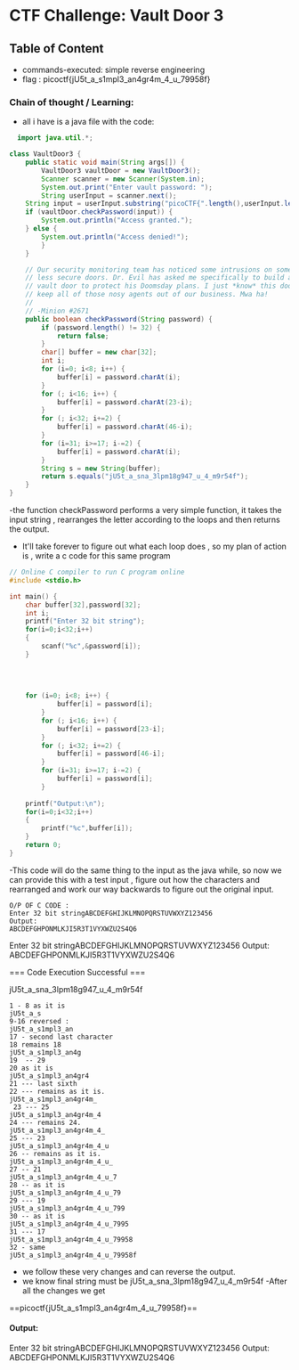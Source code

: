 # CTF Challenge: Vault Door 3 

## Table of Content

- commands-executed:   simple reverse engineering
- flag : picoctf{jU5t_a_s1mpl3_an4gr4m_4_u_79958f}


### Chain of thought / Learning:
- all i have is a java file with the code: 
```java
  import java.util.*;

class VaultDoor3 {
    public static void main(String args[]) {
        VaultDoor3 vaultDoor = new VaultDoor3();
        Scanner scanner = new Scanner(System.in);
        System.out.print("Enter vault password: ");
        String userInput = scanner.next();
	String input = userInput.substring("picoCTF{".length(),userInput.length()-1);
	if (vaultDoor.checkPassword(input)) {
	    System.out.println("Access granted.");
	} else {
	    System.out.println("Access denied!");
        }
    }

    // Our security monitoring team has noticed some intrusions on some of the
    // less secure doors. Dr. Evil has asked me specifically to build a stronger
    // vault door to protect his Doomsday plans. I just *know* this door will
    // keep all of those nosy agents out of our business. Mwa ha!
    //
    // -Minion #2671
    public boolean checkPassword(String password) {
        if (password.length() != 32) {
            return false;
        }
        char[] buffer = new char[32];
        int i;
        for (i=0; i<8; i++) {
            buffer[i] = password.charAt(i);
        }
        for (; i<16; i++) {
            buffer[i] = password.charAt(23-i);
        }
        for (; i<32; i+=2) {
            buffer[i] = password.charAt(46-i);
        }
        for (i=31; i>=17; i-=2) {
            buffer[i] = password.charAt(i);
        }
        String s = new String(buffer);
        return s.equals("jU5t_a_sna_3lpm18g947_u_4_m9r54f");
    }
}
```
-the function checkPassword performs a very simple function, it takes the input string , rearranges the letter according to the loops and then returns the output. 
- It'll take forever to figure out what each loop does , so my plan of action is , write a c code for this same program
```c
// Online C compiler to run C program online
#include <stdio.h>

int main() {
    char buffer[32],password[32]; 
    int i;
    printf("Enter 32 bit string");
    for(i=0;i<32;i++)
    {
        scanf("%c",&password[i]);
    }
    
    
    
    
    for (i=0; i<8; i++) {
            buffer[i] = password[i];
        }
        for (; i<16; i++) {
            buffer[i] = password[23-i];
        }
        for (; i<32; i+=2) {
            buffer[i] = password[46-i];
        }
        for (i=31; i>=17; i-=2) {
            buffer[i] = password[i];
        }
        
    printf("Output:\n");
    for(i=0;i<32;i++)
    {
        printf("%c",buffer[i]);
    }
    return 0;
}
```
-This code will do the same thing to the input as the java while, so now we can provide this with a test input , figure out how the characters and rearranged and work our way backwards to figure out the original input. 
```console
O/P OF C CODE :
Enter 32 bit stringABCDEFGHIJKLMNOPQRSTUVWXYZ123456
Output:
ABCDEFGHPONMLKJI5R3T1VYXWZU2S4Q6
```
Enter 32 bit stringABCDEFGHIJKLMNOPQRSTUVWXYZ123456
Output:
ABCDEFGHPONMLKJI5R3T1VYXWZU2S4Q6

=== Code Execution Successful ===


jU5t_a_sna_3lpm18g947_u_4_m9r54f
```
1 - 8 as it is 	
jU5t_a_s
9-16 reversed : 
jU5t_a_s1mpl3_an
17 - second last character
18 remains 18 
jU5t_a_s1mpl3_an4g
19  -- 29 
20 as it is 
jU5t_a_s1mpl3_an4gr4
21 --- last sixth
22 --- remains as it is. 
jU5t_a_s1mpl3_an4gr4m_
 23 --- 25 
jU5t_a_s1mpl3_an4gr4m_4
24 --- remains 24. 
jU5t_a_s1mpl3_an4gr4m_4_
25 --- 23 
jU5t_a_s1mpl3_an4gr4m_4_u
26 -- remains as it is. 
jU5t_a_s1mpl3_an4gr4m_4_u_
27 -- 21
jU5t_a_s1mpl3_an4gr4m_4_u_7
28 -- as it is 
jU5t_a_s1mpl3_an4gr4m_4_u_79
29 --- 19
jU5t_a_s1mpl3_an4gr4m_4_u_799
30 -- as it is 
jU5t_a_s1mpl3_an4gr4m_4_u_7995
31 --- 17 
jU5t_a_s1mpl3_an4gr4m_4_u_79958
32 - same 
jU5t_a_s1mpl3_an4gr4m_4_u_79958f
```										

- we follow these very changes and can reverse the output.
- we know final string must be jU5t_a_sna_3lpm18g947_u_4_m9r54f
-After all the changes we get

==picoctf{jU5t_a_s1mpl3_an4gr4m_4_u_79958f}==
 
#### Output:

Enter 32 bit stringABCDEFGHIJKLMNOPQRSTUVWXYZ123456
Output:
ABCDEFGHPONMLKJI5R3T1VYXWZU2S4Q6
